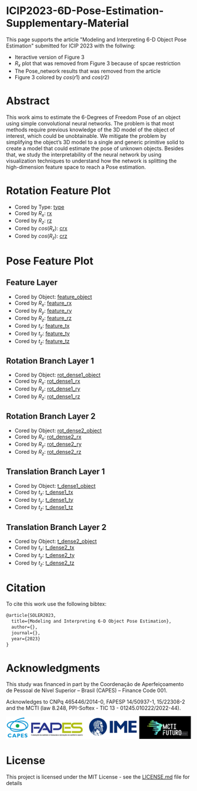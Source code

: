 # ICIP2023-6D-Pose-Estimation-Supplementary-Material

This page supports the article "Modeling and Interpreting 6-D Object Pose Estimation" submitted for ICIP 2023 with the follwing:
* Iteractive version of Figure 3
* $R_x$ plot that was removed from Figure 3 because of spcae restriction
* The Pose_network results that was removed from the article
* Figure 3 colored by $cos(r1)$ and $cos(r2)$

# Abstract

This work aims to estimate the 6-Degrees of Freedom Pose of an object using simple convolutional neural networks. The problem is that most methods require previous knowledge of the 3D model of the object of interest, which could be unobtainable. We mitigate the problem by simplifying the object’s 3D model to a single and generic primitive solid to create a model that could estimate the pose of unknown objects. Besides that, we study the interpretability of the neural network by using visualization techniques to understand how the network is splitting the high-dimension feature space to reach a Pose estimation.

# Rotation Feature Plot
* Cored by Type: [type](https://dsoldev.github.io/symmetrical-page-fun/rot_networks/moved_tetrahedron_ResNet50/type.html)
* Cored by $R_x$: [rx](https://dsoldev.github.io/symmetrical-page-fun/rot_networks/moved_tetrahedron_ResNet50/r1.html)
* Cored by $R_z$: [rz](https://dsoldev.github.io/symmetrical-page-fun/rot_networks/moved_tetrahedron_ResNet50/r2.html)
* Cored by $cos(R_x)$: [crx](https://dsoldev.github.io/symmetrical-page-fun/rot_networks/moved_tetrahedron_ResNet50/cos_r1.html)
* Cored by $cos(R_z)$: [crz](https://dsoldev.github.io/symmetrical-page-fun/rot_networks/moved_tetrahedron_ResNet50/cos_r2.html)

# Pose Feature Plot
## Feature Layer
* Cored by Object: [feature_object](https://dsoldev.github.io/symmetrical-page-fun/pose_networks/resnet50_combined_loss/feature_layer/object.html)
* Cored by $R_x$: [feature_rx](https://dsoldev.github.io/symmetrical-page-fun/pose_networks/resnet50_combined_loss/feature_layer/roll.html)
* Cored by $R_y$: [feature_ry](https://dsoldev.github.io/symmetrical-page-fun/pose_networks/resnet50_combined_loss/feature_layer/pitch.html)
* Cored by $R_z$: [feature_rz](https://dsoldev.github.io/symmetrical-page-fun/pose_networks/resnet50_combined_loss/feature_layer/yaw.html)
* Cored by $t_x$: [feature_tx](https://dsoldev.github.io/symmetrical-page-fun/pose_networks/resnet50_combined_loss/feature_layer/tx.html)
* Cored by $t_y$: [feature_ty](https://dsoldev.github.io/symmetrical-page-fun/pose_networks/resnet50_combined_loss/feature_layer/ty.html)
* Cored by $t_z$: [feature_tz](https://dsoldev.github.io/symmetrical-page-fun/pose_networks/resnet50_combined_loss/feature_layer/tz.html)

## Rotation Branch Layer 1
* Cored by Object: [rot_dense1_object](https://dsoldev.github.io/symmetrical-page-fun/pose_networks/resnet50_combined_loss/rot_dense1/object.html)
* Cored by $R_x$: [rot_dense1_rx](https://dsoldev.github.io/symmetrical-page-fun/pose_networks/resnet50_combined_loss/rot_dense1/roll.html)
* Cored by $R_y$: [rot_dense1_ry](https://dsoldev.github.io/symmetrical-page-fun/pose_networks/resnet50_combined_loss/rot_dense1/pitch.html)
* Cored by $R_z$: [rot_dense1_rz](https://dsoldev.github.io/symmetrical-page-fun/pose_networks/resnet50_combined_loss/rot_dense1/yaw.html)

## Rotation Branch Layer 2
* Cored by Object: [rot_dense2_object](https://dsoldev.github.io/symmetrical-page-fun/pose_networks/resnet50_combined_loss/rot_dense2/object.html)
* Cored by $R_x$: [rot_dense2_rx](https://dsoldev.github.io/symmetrical-page-fun/pose_networks/resnet50_combined_loss/rot_dense2/roll.html)
* Cored by $R_y$: [rot_dense2_ry](https://dsoldev.github.io/symmetrical-page-fun/pose_networks/resnet50_combined_loss/rot_dense2/pitch.html)
* Cored by $R_z$: [rot_dense2_rz](https://dsoldev.github.io/symmetrical-page-fun/pose_networks/resnet50_combined_loss/rot_dense2/yaw.html)

## Translation Branch Layer 1
* Cored by Object: [t_dense1_object](https://dsoldev.github.io/symmetrical-page-fun/pose_networks/resnet50_combined_loss/t_dense1/object.html)
* Cored by $t_x$: [t_dense1_tx](https://dsoldev.github.io/symmetrical-page-fun/pose_networks/resnet50_combined_loss/t_dense1/tx.html)
* Cored by $t_y$: [t_dense1_ty](https://dsoldev.github.io/symmetrical-page-fun/pose_networks/resnet50_combined_loss/t_dense1/ty.html)
* Cored by $t_z$: [t_dense1_tz](https://dsoldev.github.io/symmetrical-page-fun/pose_networks/resnet50_combined_loss/t_dense1/tz.html)

## Translation Branch Layer 2
* Cored by Object: [t_dense2_object](https://dsoldev.github.io/symmetrical-page-fun/pose_networks/resnet50_combined_loss/t_dense2/object.html)
* Cored by $t_x$: [t_dense2_tx](https://dsoldev.github.io/symmetrical-page-fun/pose_networks/resnet50_combined_loss/t_dense2/tx.html)
* Cored by $t_y$: [t_dense2_ty](https://dsoldev.github.io/symmetrical-page-fun/pose_networks/resnet50_combined_loss/t_dense2/ty.html)
* Cored by $t_z$: [t_dense2_tz](https://dsoldev.github.io/symmetrical-page-fun/pose_networks/resnet50_combined_loss/t_dense2/tz.html)

# Citation
To cite this work use the following bibtex:

```
@article{SOLER2023,
  title={Modeling and Interpreting 6-D Object Pose Estimation},
  author={},
  journal={},
  year={2023}
}
```
# Acknowledgments
This study was financed in part by the Coordenação de Aperfeiçoamento de Pessoal de Nível Superior – Brasil (CAPES) – Finance Code 001.

Acknowledges to CNPq 465446/2014-0, FAPESP 14/50937-1, 15/22308-2 and the MCTI (law 8.248, PPI-Softex - TIC 13 - 01245.010222/2022-44).


![alt text](docs/logos.jpg)

# License

This project is licensed under the MIT License - see the [LICENSE.md](LICENSE.md) file for details


